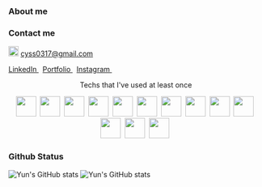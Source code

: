
### About me

### Contact me
<img src ="https://upload.wikimedia.org/wikipedia/commons/thumb/7/7e/Gmail_icon_%282020%29.svg/512px-Gmail_icon_%282020%29.svg.png" width="20px">   cyss0317@gmail.com

<a href="https://www.linkedin.com/in/yun-sung-choi-936142214/" target=_blank>
  LinkedIn
</a>&nbsp

<a href="https://jangcla.github.io/portfolio/" target=_blank>
  Portfolio
</a>&nbsp

<a href="https://www.linkedin.com/in/yun-sung-choi-936142214/" target=_blank>
  Instagram
</a>&nbsp

<br />

<p align="center"> Techs that I've used at least once </p>

<p align="center">
   <img height="40px" src="https://img.shields.io/badge/Javascript-ffb13b?style=flat-square&logo=javascript&logoColor=white"/></a>&nbsp
  <img height="40px" src="https://img.shields.io/badge/Ruby-CC342D?style=flat-square&logo=Ruby&logoColor=white"/></a>&nbsp 
  <img height="40px" src="https://img.shields.io/badge/RubyonRails-CC0000?style=flat-square&logo=rubyonrails&logoColor=white"/></a>&nbsp 
  <img height="40px" src="https://img.shields.io/badge/css-1572B6?style=flat-square&logo=css3&logoColor=white"/></a>&nbsp 
  <img height="40px" src="https://img.shields.io/badge/Ract-61DAFB?style=flat-square&logo=React&logoColor=white"/></a>&nbsp 
    <img height="40px" src="https://img.shields.io/badge/Redux-764ABC?style=flat-square&logo=Redux&logoColor=white"/></a>&nbsp 
      <img height="40px" src="https://img.shields.io/badge/Ract-61DAFB?style=flat-square&logo=React&logoColor=white"/></a>&nbsp 
  <img height="40px" src="https://img.shields.io/badge/SpringBoot-6DB33F?style=flat-square&logo=Spring&logoColor=white"/></a>&nbsp 
  <img height="40px" src="https://img.shields.io/badge/Django-092E20?style=flat-square&logo=Django&logoColor=white"/></a>&nbsp 
  <img height="40px" src="https://img.shields.io/badge/Mysql-E6B91E?style=flat-square&logo=MySql&logoColor=white"/></a>&nbsp 
  <img height="40px" src="https://img.shields.io/badge/HyperledgerFabric-DB3552?style=flat-square&logo=Hulu&logoColor=white"/></a>&nbsp 
  <img height="40px" src="https://img.shields.io/badge/aws-333664?style=flat-square&logo=amazon-aws&logoColor=white"/></a>&nbsp 
  <img height="40px" src="https://img.shields.io/badge/elasticsearch-005571?style=flat-square&logo=elasticsearch&logoColor=white"/></a>&nbsp 
</p>

### Github Status

![Yun's GitHub stats](https://github-readme-stats.vercel.app/api?username=cyss0317&show_icons=true&theme=gruvbox)
![Yun's GitHub stats](https://github-readme-stats.vercel.app/api?username=cyss0317&show_icons=true&theme=gruvbox)


